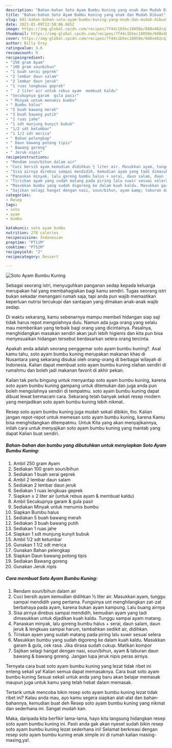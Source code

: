 ```yaml
---
description: "Bahan-bahan Soto Ayam Bumbu Kuning yang enak dan Mudah Dibuat"
title: "Bahan-bahan Soto Ayam Bumbu Kuning yang enak dan Mudah Dibuat"
slug: 601-bahan-bahan-soto-ayam-bumbu-kuning-yang-enak-dan-mudah-dibuat
date: 2021-01-09T22:58:06.685Z
image: https://img-global.cpcdn.com/recipes/7f44c1b5ec18050e/680x482cq70/soto-ayam-bumbu-kuning-foto-resep-utama.jpg
thumbnail: https://img-global.cpcdn.com/recipes/7f44c1b5ec18050e/680x482cq70/soto-ayam-bumbu-kuning-foto-resep-utama.jpg
cover: https://img-global.cpcdn.com/recipes/7f44c1b5ec18050e/680x482cq70/soto-ayam-bumbu-kuning-foto-resep-utama.jpg
author: Billy Gray
ratingvalue: 3.6
reviewcount: 9
recipeingredient:
- "250 gram Ayam"
- "100 gram sounbihun"
- "1 buah serai geprek"
- "2 lembar daun salam"
- "2 lembar daun jeruk"
- "1 ruas lengkuas geprek"
- "  2 liter air untuk rebus ayam  membuat kaldu"
- "Secukupnya garam  gula pasir"
- " Minyak untuk menumis bumbu"
- " Bumbu halus"
- "5 buah bawang merah"
- "3 buah bawang putih"
- "1 ruas jahe"
- "1 sdt munjung kunyit bubuk"
- "1/2 sdt ketumbar"
- "1 1/2 sdt merica"
- " Bahan pelengkap"
- " Daun bawang potong tipis"
- " Bawang goreng"
- " Jeruk nipis"
recipeinstructions:
- "Rendam soun/bihun dalam air"
- "Cuci bersih ayam kemudian didihkan ½ liter air. Masukkan ayam, tunggu sampai mendidih yang pertama. Fungsinya unt menghilangkan zat-zat berbahaya pada ayam, karena bukan ayam kampung. Lalu buang airnya"
- "Sisa airnya direbus sampai mendidih, kemudian ayam yang tadi dimasukkan untuk dijadikan kuah kaldu. Tunggu sampai ayam matang."
- "Panaskan minyak, lalu goreng bumbu halus + serai, daun salam, daun jeruk &amp; lengkuas sampai harum, tambahkan sedikit air, didihkan."
- "Tiriskan ayam yang sudah matang pada piring lalu suwir sesuai selera"
- "Masukkan bumbu yang sudah digoreng ke dalam kuah kaldu. Masukkan garam &amp; gula, cek rasa. Jika dirasa sudah cukup. Matikan kompor"
- "Sajikan selagi hangat dengan nasi, soun/bihun, ayam &amp; taburan daun bawang &amp; bawang goreng. Jangan lupa jeruk nipis peras airnya."
categories:
- Resep
tags:
- soto
- ayam
- bumbu

katakunci: soto ayam bumbu 
nutrition: 278 calories
recipecuisine: Indonesian
preptime: "PT11M"
cooktime: "PT52M"
recipeyield: "2"
recipecategory: Dessert

---
```



![Soto Ayam Bumbu Kuning](https://img-global.cpcdn.com/recipes/7f44c1b5ec18050e/680x482cq70/soto-ayam-bumbu-kuning-foto-resep-utama.jpg)

Sebagai seorang istri, menyuguhkan panganan sedap kepada keluarga merupakan hal yang membahagiakan bagi kamu sendiri. Tugas seorang istri bukan sekadar menangani rumah saja, tapi anda pun wajib memastikan keperluan nutrisi tercukupi dan santapan yang dimakan anak-anak wajib sedap.

Di waktu  sekarang, kamu sebenarnya mampu membeli hidangan siap saji tidak harus repot mengolahnya dulu. Namun ada juga orang yang selalu mau memberikan yang terbaik bagi orang yang dicintainya. Pasalnya, menghidangkan masakan sendiri akan jauh lebih higienis dan kita pun bisa menyesuaikan hidangan tersebut berdasarkan selera orang tercinta. 



Apakah anda adalah seorang penggemar soto ayam bumbu kuning?. Asal kamu tahu, soto ayam bumbu kuning merupakan makanan khas di Nusantara yang sekarang disukai oleh orang-orang di berbagai wilayah di Indonesia. Kalian dapat membuat soto ayam bumbu kuning olahan sendiri di rumahmu dan boleh jadi makanan favorit di akhir pekan.

Kalian tak perlu bingung untuk menyantap soto ayam bumbu kuning, karena soto ayam bumbu kuning gampang untuk ditemukan dan juga anda pun boleh mengolahnya sendiri di tempatmu. soto ayam bumbu kuning dapat dibuat lewat bermacam cara. Sekarang telah banyak sekali resep modern yang menjadikan soto ayam bumbu kuning lebih nikmat.

Resep soto ayam bumbu kuning juga mudah sekali dibikin, lho. Kalian jangan repot-repot untuk memesan soto ayam bumbu kuning, karena Kamu bisa menghidangkan ditempatmu. Untuk Kita yang akan menyajikannya, inilah cara untuk menyajikan soto ayam bumbu kuning yang mantab yang dapat Kalian buat sendiri.

<!--inarticleads1-->

##### Bahan-bahan dan bumbu yang dibutuhkan untuk menyiapkan Soto Ayam Bumbu Kuning:

1. Ambil 250 gram Ayam
1. Sediakan 100 gram soun/bihun
1. Sediakan 1 buah serai geprek
1. Ambil 2 lembar daun salam
1. Sediakan 2 lembar daun jeruk
1. Sediakan 1 ruas lengkuas geprek
1. Siapkan  ± 2 liter air (untuk rebus ayam &amp; membuat kaldu)
1. Ambil Secukupnya garam &amp; gula pasir
1. Sediakan  Minyak untuk menumis bumbu
1. Siapkan  Bumbu halus
1. Sediakan 5 buah bawang merah
1. Sediakan 3 buah bawang putih
1. Sediakan 1 ruas jahe
1. Siapkan 1 sdt munjung kunyit bubuk
1. Ambil 1/2 sdt ketumbar
1. Gunakan 1 1/2 sdt merica
1. Gunakan  Bahan pelengkap
1. Siapkan  Daun bawang potong tipis
1. Sediakan  Bawang goreng
1. Gunakan  Jeruk nipis




<!--inarticleads2-->

##### Cara membuat Soto Ayam Bumbu Kuning:

1. Rendam soun/bihun dalam air
1. Cuci bersih ayam kemudian didihkan ½ liter air. Masukkan ayam, tunggu sampai mendidih yang pertama. Fungsinya unt menghilangkan zat-zat berbahaya pada ayam, karena bukan ayam kampung. Lalu buang airnya
1. Sisa airnya direbus sampai mendidih, kemudian ayam yang tadi dimasukkan untuk dijadikan kuah kaldu. Tunggu sampai ayam matang.
1. Panaskan minyak, lalu goreng bumbu halus + serai, daun salam, daun jeruk &amp; lengkuas sampai harum, tambahkan sedikit air, didihkan.
1. Tiriskan ayam yang sudah matang pada piring lalu suwir sesuai selera
1. Masukkan bumbu yang sudah digoreng ke dalam kuah kaldu. Masukkan garam &amp; gula, cek rasa. Jika dirasa sudah cukup. Matikan kompor
1. Sajikan selagi hangat dengan nasi, soun/bihun, ayam &amp; taburan daun bawang &amp; bawang goreng. Jangan lupa jeruk nipis peras airnya.




Ternyata cara buat soto ayam bumbu kuning yang lezat tidak ribet ini enteng sekali ya! Kalian semua dapat memasaknya. Cara buat soto ayam bumbu kuning Sesuai sekali untuk anda yang baru akan belajar memasak maupun juga untuk kamu yang telah hebat dalam memasak.

Tertarik untuk mencoba bikin resep soto ayam bumbu kuning lezat tidak ribet ini? Kalau anda mau, ayo kamu segera siapkan alat-alat dan bahan-bahannya, kemudian buat deh Resep soto ayam bumbu kuning yang nikmat dan sederhana ini. Sangat mudah kan. 

Maka, daripada kita berfikir lama-lama, hayo kita langsung hidangkan resep soto ayam bumbu kuning ini. Pasti anda gak akan nyesel sudah bikin resep soto ayam bumbu kuning lezat sederhana ini! Selamat berkreasi dengan resep soto ayam bumbu kuning enak simple ini di rumah kalian masing-masing,ya!.


